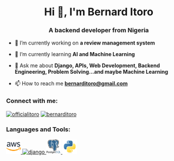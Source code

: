 <h1 align="center">Hi 👋, I'm Bernard Itoro</h1>
<h3 align="center">A backend developer from Nigeria</h3>

- 🔭 I’m currently working on **a review management system**

- 🌱 I’m currently learning **AI and Machine Learning**

- 💬 Ask me about **Django, APIs, Web Development, Backend Engineering, Problem Solving...and maybe Machine Learning**

- 📫 How to reach me **bernarditoro@gmail.com**

<h3 align="left">Connect with me:</h3>
<p align="left">
<a href="https://twitter.com/officialitoro" target="blank"><img align="center" src="https://raw.githubusercontent.com/rahuldkjain/github-profile-readme-generator/master/src/images/icons/Social/twitter.svg" alt="officialitoro" height="30" width="40" /></a>
<a href="https://linkedin.com/in/bernarditoro" target="blank"><img align="center" src="https://raw.githubusercontent.com/rahuldkjain/github-profile-readme-generator/master/src/images/icons/Social/linked-in-alt.svg" alt="bernarditoro" height="30" width="40" /></a>
</p>

<h3 align="left">Languages and Tools:</h3>
<p align="left"> <a href="https://aws.amazon.com" target="_blank" rel="noreferrer"> <img src="https://raw.githubusercontent.com/devicons/devicon/master/icons/amazonwebservices/amazonwebservices-original-wordmark.svg" alt="aws" width="40" height="40"/> </a> <a href="https://www.djangoproject.com/" target="_blank" rel="noreferrer"> <img src="https://cdn.worldvectorlogo.com/logos/django.svg" alt="django" width="40" height="40"/> </a> <a href="https://www.postgresql.org" target="_blank" rel="noreferrer"> <img src="https://raw.githubusercontent.com/devicons/devicon/master/icons/postgresql/postgresql-original-wordmark.svg" alt="postgresql" width="40" height="40"/> </a> <a href="https://www.python.org" target="_blank" rel="noreferrer"> <img src="https://raw.githubusercontent.com/devicons/devicon/master/icons/python/python-original.svg" alt="python" width="40" height="40"/> </a> </p>
